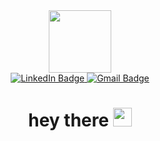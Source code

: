
<div id="header" align="center">
  <img src="https://media0.giphy.com/media/v1.Y2lkPTc5MGI3NjExYTkxcHlwanUzYXdsYmkwMWo5bHdrcGFlbHNxZXMzdzFhb2JpN2ZtMSZlcD12MV9pbnRlcm5hbF9naWZfYnlfaWQmY3Q9cw/VPnfM9bmR0ZaQo3qtK/giphy.gif" width="100"/> 
  <div id="badges">
    <a href="www.linkedin.com/in/emre-ipekci">
      <img src="https://img.shields.io/badge/LinkedIn-blue?style=for-the-badge&logo=linkedin&logoColor=white" alt="LinkedIn Badge"/>
    </a>  
    <a href="mailto:ipekci.emree@gmail.com">
      <img src="https://img.shields.io/badge/Gmail-red?style=for-the-badge&logo=gmail&logoColor=white" alt="Gmail Badge"/>
    <a/>
  </div>
      <img src="https://komarev.com/ghpvc/?username=emreipekci&style=flat-square&color=blue" alt=""/>
      <h1>
         hey there
         <img src="https://media.giphy.com/media/hvRJCLFzcasrR4ia7z/giphy.gif" width="30px"/>
      </h1>
</div>

<!--
**emreipekci/emreipekci** is a ✨ _special_ ✨ repository because its `README.md` (this file) appears on your GitHub profile.

Here are some ideas to get you started:

- 🔭 I’m currently working on ...
- 🌱 I’m currently learning ...
- 👯 I’m looking to collaborate on ...
- 🤔 I’m looking for help with ...
- 💬 Ask me about ...
- 📫 How to reach me: ...
- 😄 Pronouns: ...
- ⚡ Fun fact: ...
-->
